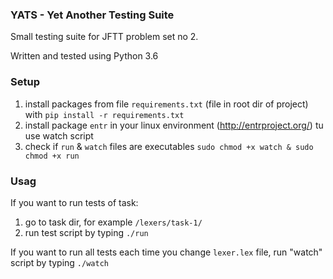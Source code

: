 ### YATS - Yet Another Testing Suite

Small testing suite for JFTT problem set no 2.

Written and tested using Python 3.6

### Setup
1. install packages from file `requirements.txt` (file in root dir of  project) with `pip install -r requirements.txt`
2. install package `entr` in your linux environment (http://entrproject.org/) tu use watch script
3. check if `run` & `watch` files are executables `sudo chmod +x watch & sudo chmod +x run`

### Usag

If you want to run tests of task:
1. go to task dir, for example `/lexers/task-1/` 
2. run test script by typing  `./run`

If you want to run all tests each time you change `lexer.lex` file, run "watch" script by typing `./watch`